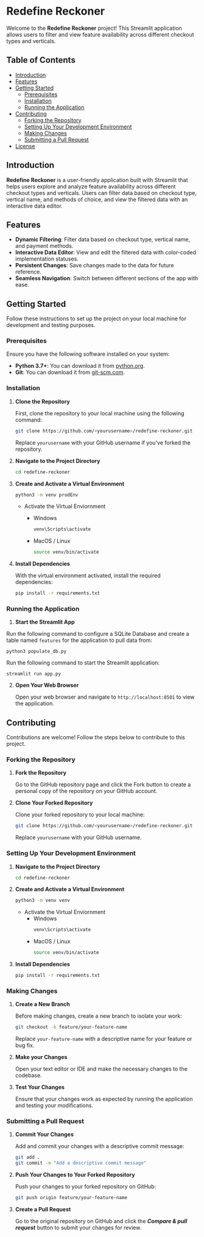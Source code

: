 # Redefine Reckoner

Welcome to the **Redefine Reckoner** project! This Streamlit application allows users to filter and view feature availability across different checkout types and verticals.

## Table of Contents

- [Introduction](#introduction)
- [Features](#features)
- [Getting Started](#getting-started)
  - [Prerequisites](#prerequisites)
  - [Installation](#installation)
  - [Running the Application](#running-the-application)
- [Contributing](#contributing)
  - [Forking the Repository](#forking-the-repository)
  - [Setting Up Your Development Environment](#setting-up-your-development-environment)
  - [Making Changes](#making-changes)
  - [Submitting a Pull Request](#submitting-a-pull-request)
- [License](#license)

## Introduction

**Redefine Reckoner** is a user-friendly application built with Streamlit that helps users explore and analyze feature availability across different checkout types and verticals. Users can filter data based on checkout type, vertical name, and methods of choice, and view the filtered data with an interactive data editor.

## Features

- **Dynamic Filtering**: Filter data based on checkout type, vertical name, and payment methods.
- **Interactive Data Editor**: View and edit the filtered data with color-coded implementation statuses.
- **Persistent Changes**: Save changes made to the data for future reference.
- **Seamless Navigation**: Switch between different sections of the app with ease.

## Getting Started

Follow these instructions to set up the project on your local machine for development and testing purposes.

### Prerequisites

Ensure you have the following software installed on your system:

- **Python 3.7+**: You can download it from [python.org](https://www.python.org/downloads/).
- **Git**: You can download it from [git-scm.com](https://git-scm.com/downloads).

### Installation

1. **Clone the Repository**

   First, clone the repository to your local machine using the following command:

   ```bash
   git clone https://github.com/<yourusername>/redefine-reckoner.git
   ```

   Replace `yourusername` with your GitHub username if you've forked the repository.

2. **Navigate to the Project Directory**

   ```bash
   cd redefine-reckoner
   ```

3. **Create and Activate a Virtual Environment**

   ```bash
   python3 -m venv prodEnv
   ```

   - Activate the Virtual Enviornment

     - Windows
       ```bash
       venv\Scripts\activate
       ```
     - MacOS / Linux
       ```bash
       source venv/bin/activate
       ```

4. **Install Dependencies**

   With the virtual environment activated, install the required dependencies:

   ```bash
   pip install -r requirements.txt
   ```

### Running the Application

1. **Start the Streamlit App**

  Run the following command to configure a SQLite Database and create a table named `features` for the application to pull data from:

   ```bin
   python3 populate_db.py
   ```

   Run the following command to start the Streamlit application:

   ```bin
   streamlit run app.py
   ```

2. **Open Your Web Browser**

   Open your web browser and navigate to `http://localhost:8501` to view the application.

## Contributing

Contributions are welcome! Follow the steps below to contribute to this project.

### Forking the Repository

1. **Fork the Repository**

   Go to the GitHub repository page and click the Fork button to create a personal copy of the repository on your GitHub account.

2. **Clone Your Forked Repository**

   Clone your forked repository to your local machine:

   ```bash
   git clone https://github.com/<yourusername>/redefine-reckoner.git
   ```

   Replace `yourusername` with your GitHub username.

### Setting Up Your Development Environment

1. **Navigate to the Project Directory**

   ```bash
   cd redefine-reckoner
   ```

2. **Create and Activate a Virtual Environment**

   ```bash
   python3 -m venv venv
   ```

   - Activate the Virtual Enviornment
     - Windows
       ```bash
       venv\Scripts\activate
       ```
     - MacOS / Linux
       ```bash
       source venv/bin/activate
       ```

3. **Install Dependencies**

   ```bash
   pip install -r requirements.txt
   ```

### Making Changes

1. **Create a New Branch**

   Before making changes, create a new branch to isolate your work:

   ```bash
   git checkout -b feature/your-feature-name
   ```

   Replace `your-feature-name` with a descriptive name for your feature or bug fix.

2. **Make your Changes**

   Open your text editor or IDE and make the necessary changes to the codebase.

3. **Test Your Changes**

   Ensure that your changes work as expected by running the application and testing your modifications.

### Submitting a Pull Request

1. **Commit Your Changes**

   Add and commit your changes with a descriptive commit message:

   ```bash
   git add .
   git commit -m "Add a descriptive commit message"
   ```

2. **Push Your Changes to Your Forked Repository**

   Push your changes to your forked repository on GitHub:

   ```bash
   git push origin feature/your-feature-name
   ```

3. **Create a Pull Request**

   Go to the original repository on GitHub and click the **_Compare & pull request_** button to submit your changes for review.
